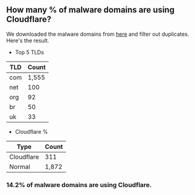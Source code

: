 ## How many % of malware domains are using Cloudflare?


We downloaded the malware domains from [here](https://urlhaus.abuse.ch) and filter out duplicates.
Here's the result.


[//]: # (start replacement)


- Top 5 TLDs

| TLD | Count |
| --- | --- |
| com | 1,555 |
| net | 100 |
| org | 92 |
| br | 50 |
| uk | 33 |


- Cloudflare %

| Type | Count |
| --- | --- |
| Cloudflare | 311 |
| Normal | 1,872 |


### 14.2% of malware domains are using Cloudflare.